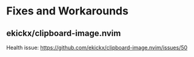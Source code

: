 # Fixes and Workarounds

## ekickx/clipboard-image.nvim

Health issue: https://github.com/ekickx/clipboard-image.nvim/issues/50
